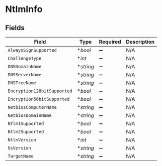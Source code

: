 # NtlmInfo


## Fields

| Field                       | Type                        | Required                    | Description                 |
| --------------------------- | --------------------------- | --------------------------- | --------------------------- |
| `AlwaysSignSupported`       | **bool*                     | :heavy_minus_sign:          | N/A                         |
| `ChallengeType`             | **int*                      | :heavy_minus_sign:          | N/A                         |
| `DNSDomainName`             | **string*                   | :heavy_minus_sign:          | N/A                         |
| `DNSServerName`             | **string*                   | :heavy_minus_sign:          | N/A                         |
| `DNSTreeName`               | **string*                   | :heavy_minus_sign:          | N/A                         |
| `Encryption128bitSupported` | **bool*                     | :heavy_minus_sign:          | N/A                         |
| `Encryption56bitSupported`  | **bool*                     | :heavy_minus_sign:          | N/A                         |
| `NetbiosComputerName`       | **string*                   | :heavy_minus_sign:          | N/A                         |
| `NetbiosDomainName`         | **string*                   | :heavy_minus_sign:          | N/A                         |
| `Ntlm1Supported`            | **bool*                     | :heavy_minus_sign:          | N/A                         |
| `Ntlm2Supported`            | **bool*                     | :heavy_minus_sign:          | N/A                         |
| `NtlmVersion`               | **int*                      | :heavy_minus_sign:          | N/A                         |
| `OsVersion`                 | **string*                   | :heavy_minus_sign:          | N/A                         |
| `TargetName`                | **string*                   | :heavy_minus_sign:          | N/A                         |